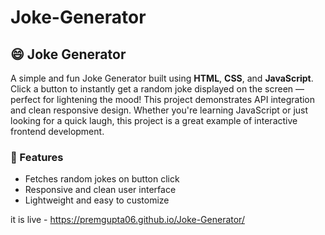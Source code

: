 # Joke-Generator

## 😄 Joke Generator

A simple and fun Joke Generator built using **HTML**, **CSS**, and **JavaScript**. Click a button to instantly get a random joke displayed on the screen — perfect for lightening the mood! This project demonstrates API integration and clean responsive design. Whether you're learning JavaScript or just looking for a quick laugh, this project is a great example of interactive frontend development.

### 🚀 Features

* Fetches random jokes on button click
* Responsive and clean user interface
* Lightweight and easy to customize

it is live -  https://premgupta06.github.io/Joke-Generator/

